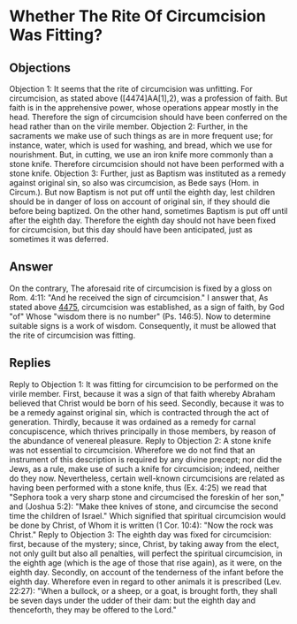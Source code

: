 # Whether The Rite Of Circumcision Was Fitting?
## Objections
Objection 1: It seems that the rite of circumcision was unfitting. For circumcision, as stated above ([4474]AA[1],2), was a profession of faith. But faith is in the apprehensive power, whose operations appear mostly in the head. Therefore the sign of circumcision should have been conferred on the head rather than on the virile member.
Objection 2: Further, in the sacraments we make use of such things as are in more frequent use; for instance, water, which is used for washing, and bread, which we use for nourishment. But, in cutting, we use an iron knife more commonly than a stone knife. Therefore circumcision should not have been performed with a stone knife.
Objection 3: Further, just as Baptism was instituted as a remedy against original sin, so also was circumcision, as Bede says (Hom. in Circum.). But now Baptism is not put off until the eighth day, lest children should be in danger of loss on account of original sin, if they should die before being baptized. On the other hand, sometimes Baptism is put off until after the eighth day. Therefore the eighth day should not have been fixed for circumcision, but this day should have been anticipated, just as sometimes it was deferred.
## Answer
On the contrary, The aforesaid rite of circumcision is fixed by a gloss on Rom. 4:11: "And he received the sign of circumcision."
I answer that, As stated above [4475](A[2]), circumcision was established, as a sign of faith, by God "of" Whose "wisdom there is no number" (Ps. 146:5). Now to determine suitable signs is a work of wisdom. Consequently, it must be allowed that the rite of circumcision was fitting.
## Replies
Reply to Objection 1: It was fitting for circumcision to be performed on the virile member. First, because it was a sign of that faith whereby Abraham believed that Christ would be born of his seed. Secondly, because it was to be a remedy against original sin, which is contracted through the act of generation. Thirdly, because it was ordained as a remedy for carnal concupiscence, which thrives principally in those members, by reason of the abundance of venereal pleasure.
Reply to Objection 2: A stone knife was not essential to circumcision. Wherefore we do not find that an instrument of this description is required by any divine precept; nor did the Jews, as a rule, make use of such a knife for circumcision; indeed, neither do they now. Nevertheless, certain well-known circumcisions are related as having been performed with a stone knife, thus (Ex. 4:25) we read that "Sephora took a very sharp stone and circumcised the foreskin of her son," and (Joshua 5:2): "Make thee knives of stone, and circumcise the second time the children of Israel." Which signified that spiritual circumcision would be done by Christ, of Whom it is written (1 Cor. 10:4): "Now the rock was Christ."
Reply to Objection 3: The eighth day was fixed for circumcision: first, because of the mystery; since, Christ, by taking away from the elect, not only guilt but also all penalties, will perfect the spiritual circumcision, in the eighth age (which is the age of those that rise again), as it were, on the eighth day. Secondly, on account of the tenderness of the infant before the eighth day. Wherefore even in regard to other animals it is prescribed (Lev. 22:27): "When a bullock, or a sheep, or a goat, is brought forth, they shall be seven days under the udder of their dam: but the eighth day and thenceforth, they may be offered to the Lord."